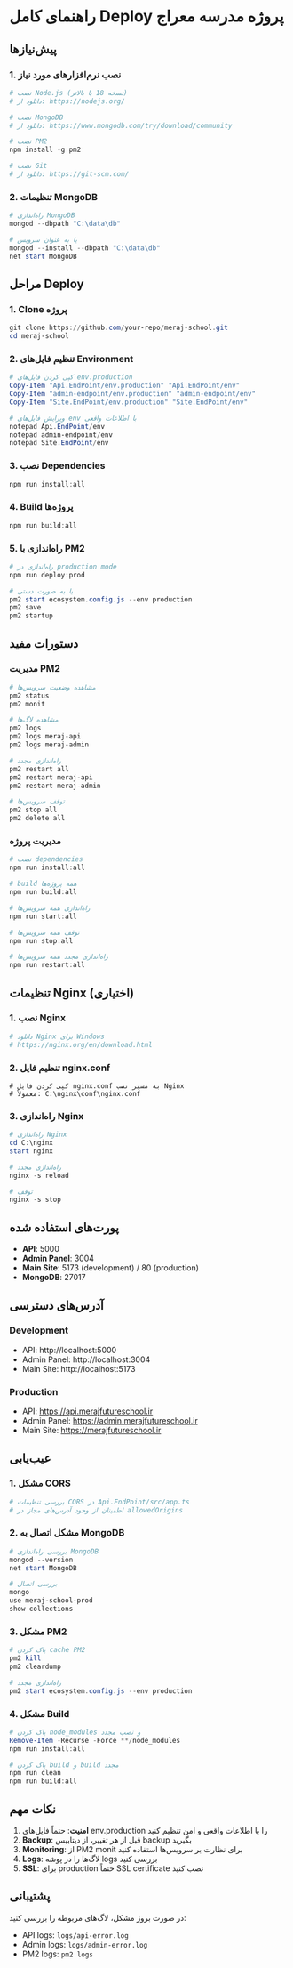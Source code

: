 # راهنمای کامل Deploy پروژه مدرسه معراج

## پیش‌نیازها

### 1. نصب نرم‌افزارهای مورد نیاز
```powershell
# نصب Node.js (نسخه 18 یا بالاتر)
# دانلود از: https://nodejs.org/

# نصب MongoDB
# دانلود از: https://www.mongodb.com/try/download/community

# نصب PM2
npm install -g pm2

# نصب Git
# دانلود از: https://git-scm.com/
```

### 2. تنظیمات MongoDB
```powershell
# راه‌اندازی MongoDB
mongod --dbpath "C:\data\db"

# یا به عنوان سرویس
mongod --install --dbpath "C:\data\db"
net start MongoDB
```

## مراحل Deploy

### 1. Clone پروژه
```powershell
git clone https://github.com/your-repo/meraj-school.git
cd meraj-school
```

### 2. تنظیم فایل‌های Environment
```powershell
# کپی کردن فایل‌های env.production
Copy-Item "Api.EndPoint/env.production" "Api.EndPoint/env"
Copy-Item "admin-endpoint/env.production" "admin-endpoint/env"
Copy-Item "Site.EndPoint/env.production" "Site.EndPoint/env"

# ویرایش فایل‌های env با اطلاعات واقعی
notepad Api.EndPoint/env
notepad admin-endpoint/env
notepad Site.EndPoint/env
```

### 3. نصب Dependencies
```powershell
npm run install:all
```

### 4. Build پروژه‌ها
```powershell
npm run build:all
```

### 5. راه‌اندازی با PM2
```powershell
# راه‌اندازی در production mode
npm run deploy:prod

# یا به صورت دستی
pm2 start ecosystem.config.js --env production
pm2 save
pm2 startup
```

## دستورات مفید

### مدیریت PM2
```powershell
# مشاهده وضعیت سرویس‌ها
pm2 status
pm2 monit

# مشاهده لاگ‌ها
pm2 logs
pm2 logs meraj-api
pm2 logs meraj-admin

# راه‌اندازی مجدد
pm2 restart all
pm2 restart meraj-api
pm2 restart meraj-admin

# توقف سرویس‌ها
pm2 stop all
pm2 delete all
```

### مدیریت پروژه
```powershell
# نصب dependencies
npm run install:all

# build همه پروژه‌ها
npm run build:all

# راه‌اندازی همه سرویس‌ها
npm run start:all

# توقف همه سرویس‌ها
npm run stop:all

# راه‌اندازی مجدد همه سرویس‌ها
npm run restart:all
```

## تنظیمات Nginx (اختیاری)

### 1. نصب Nginx
```powershell
# دانلود Nginx برای Windows
# https://nginx.org/en/download.html
```

### 2. تنظیم فایل nginx.conf
```nginx
# کپی کردن فایل nginx.conf به مسیر نصب Nginx
# معمولاً: C:\nginx\conf\nginx.conf
```

### 3. راه‌اندازی Nginx
```powershell
# راه‌اندازی Nginx
cd C:\nginx
start nginx

# راه‌اندازی مجدد
nginx -s reload

# توقف
nginx -s stop
```

## پورت‌های استفاده شده

- **API**: 5000
- **Admin Panel**: 3004
- **Main Site**: 5173 (development) / 80 (production)
- **MongoDB**: 27017

## آدرس‌های دسترسی

### Development
- API: http://localhost:5000
- Admin Panel: http://localhost:3004
- Main Site: http://localhost:5173

### Production
- API: https://api.merajfutureschool.ir
- Admin Panel: https://admin.merajfutureschool.ir
- Main Site: https://merajfutureschool.ir

## عیب‌یابی

### 1. مشکل CORS
```powershell
# بررسی تنظیمات CORS در Api.EndPoint/src/app.ts
# اطمینان از وجود آدرس‌های مجاز در allowedOrigins
```

### 2. مشکل اتصال به MongoDB
```powershell
# بررسی راه‌اندازی MongoDB
mongod --version
net start MongoDB

# بررسی اتصال
mongo
use meraj-school-prod
show collections
```

### 3. مشکل PM2
```powershell
# پاک کردن cache PM2
pm2 kill
pm2 cleardump

# راه‌اندازی مجدد
pm2 start ecosystem.config.js --env production
```

### 4. مشکل Build
```powershell
# پاک کردن node_modules و نصب مجدد
Remove-Item -Recurse -Force **/node_modules
npm run install:all

# پاک کردن build و build مجدد
npm run clean
npm run build:all
```

## نکات مهم

1. **امنیت**: حتماً فایل‌های env.production را با اطلاعات واقعی و امن تنظیم کنید
2. **Backup**: قبل از هر تغییر، از دیتابیس backup بگیرید
3. **Monitoring**: از PM2 monit برای نظارت بر سرویس‌ها استفاده کنید
4. **Logs**: لاگ‌ها را در پوشه logs بررسی کنید
5. **SSL**: برای production حتماً SSL certificate نصب کنید

## پشتیبانی

در صورت بروز مشکل، لاگ‌های مربوطه را بررسی کنید:
- API logs: `logs/api-error.log`
- Admin logs: `logs/admin-error.log`
- PM2 logs: `pm2 logs` 